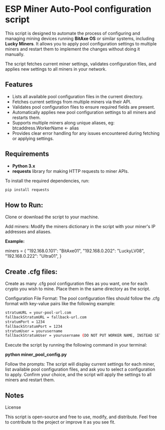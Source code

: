 # **ESP Miner Auto-Pool configuration script**

This script is designed to automate the process of configuring and managing mining devices running **BitAxe OS** or similar systems, including **Lucky Miners**. It allows you to apply pool configuration settings to multiple miners and restart them to implement the changes without doing it manually. 

The script fetches current miner settings, validates configuration files, and applies new settings to all miners in your network.

## **Features**

- Lists all available pool configuration files in the current directory.
- Fetches current settings from multiple miners via their API.
- Validates pool configuration files to ensure required fields are present.
- Automatically applies new pool configuration settings to all miners and restarts them.
- Supports multiple miners along unique aliases, eg: btcaddress.WorkerName <- alias
- Provides clear error handling for any issues encountered during fetching or applying settings.

## **Requirements**

- **Python 3.x**
- **requests** library for making HTTP requests to miner APIs.

To install the required dependencies, run:

```bash
pip install requests
```
## **How to Run:**
Clone or download the script to your machine.

Add miners: Modify the miners dictionary in the script with your miner's IP addresses and aliases.

**Example:**

miners = {
    "192.168.0.101": "BitAxe01",
    "192.168.0.202": "LuckyLV08",
    "192.168.0.222": "Ultra01",
}

## **Create .cfg files:**

Create as many .cfg pool configuration files as you want, one for each crypto you wish to mine. Place them in the same directory as the script.

Configuration File Format:
The pool configuration files should follow the .cfg format with key-value pairs like the following example:

```bash
stratumURL = your-pool-url.com
fallbackStratumURL = fallback-url.com
stratumPort = 1234
fallbackStratumPort = 1234
stratumUser = yourusername
fallbackStratumUser = yourusername (DO NOT PUT WORKER NAME, INSTEAD SET WORKERNAME IN THE SCRIPT)

```

Execute the script by running the following command in your terminal:

**python miner_pool_config.py**

Follow the prompts: 
The script will display current settings for each miner, list available pool configuration files, and ask you to select a configuration to apply. Confirm your choice, and the script will apply the settings to all miners and restart them.


## **Notes**

License

This script is open-source and free to use, modify, and distribute. Feel free to contribute to the project or improve it as you see fit.
